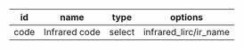 id            |name               |type          |options       
--------------|-------------------|--------------|----------------------
code          |Infrared code      |select        |infrared_lirc/ir_name